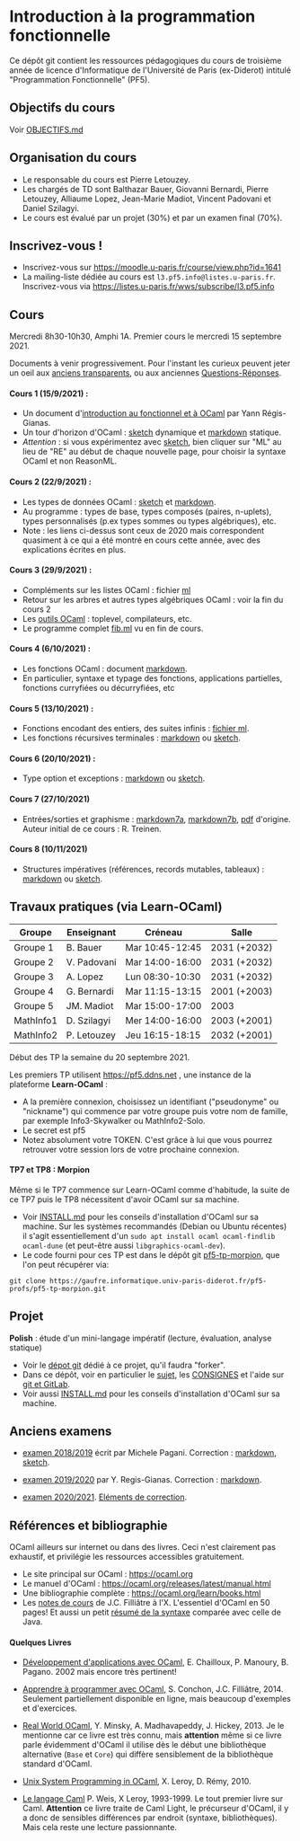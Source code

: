 # Introduction à la programmation fonctionnelle

Ce dépôt git contient les ressources pédagogiques du cours de troisième
année de licence d'Informatique de l'Université de Paris (ex-Diderot) intitulé
"Programmation Fonctionnelle" (PF5).

## Objectifs du cours

Voir [OBJECTIFS.md](OBJECTIFS.md)

## Organisation du cours

- Le responsable du cours est Pierre Letouzey. 
- Les chargés de TD sont Balthazar Bauer, Giovanni Bernardi, Pierre Letouzey, Alliaume Lopez, Jean-Marie Madiot, Vincent Padovani et Daniel Szilagyi.
- Le cours est évalué par un projet (30%) et par un examen final (70%).

## Inscrivez-vous !

- Inscrivez-vous sur https://moodle.u-paris.fr/course/view.php?id=1641
- La mailing-liste dédiée au cours est `l3.pf5.info@listes.u-paris.fr`. Inscrivez-vous via https://listes.u-paris.fr/wws/subscribe/l3.pf5.info


## Cours

Mercredi 8h30-10h30, Amphi 1A. Premier cours le mercredi 15 septembre 2021.

Documents à venir progressivement. Pour l'instant les curieux peuvent jeter un oeil aux [anciens transparents](slides), ou aux anciennes [Questions-Réponses](faq).

#### Cours 1 (15/9/2021) :
  - Un document d'[introduction au fonctionnel et à OCaml](slides/2020/cours-01-yann.pdf) par Yann Régis-Gianas. 
  - Un tour d'horizon d'OCaml : [sketch](https://sketch.sh/s/H3xyXu6P3YdaHMqOVYXq6b/) dynamique et [markdown](slides/2020/cours-01-tour.md) statique.
  - *Attention* : si vous expérimentez avec [sketch](https://sketch.sh), bien cliquer sur "ML" au lieu de "RE" au début de chaque nouvelle page, pour choisir la syntaxe OCaml et non ReasonML.

#### Cours 2 (22/9/2021) :
  - Les types de données OCaml : [sketch](https://sketch.sh/s/RjxDVUFPNMiZqKxDtzdezN/) et [markdown](slides/2020/cours-02-types.md).
  - Au programme : types de base, types composés (paires, n-uplets), types personnalisés (p.ex types sommes ou types algébriques), etc.
  - Note : les liens ci-dessus sont ceux de 2020 mais correspondent quasiment à ce qui a été montré en cours cette année, avec des explications écrites en plus.

#### Cours 3 (29/9/2021) :
  - Compléments sur les listes OCaml : fichier [ml](slides/2021/cours-03-listes.ml)
  - Retour sur les arbres et autres types algébriques OCaml : voir la fin du cours 2
  - Les [outils OCaml](slides/2020/cours-03-outils.md) : toplevel, compilateurs, etc. 
  - Le programme complet [fib.ml](slides/2021/cours-03/fib.ml) vu en fin de cours.

#### Cours 4 (6/10/2021) :
  - Les fonctions OCaml : document [markdown](slides/2021/cours-04-fun.md).
  - En particulier, syntaxe et typage des fonctions, applications partielles, fonctions curryfiées ou décurryfiées, etc

#### Cours 5 (13/10/2021) :
  - Fonctions encodant des entiers, des suites infinis : [fichier ml](slides/2021/cours-04-funbis.ml).
  - Les fonctions récursives terminales : [markdown](slides/2020/cours-05-tailrec.md) ou [sketch](https://sketch.sh/s/6k9ft6DS3nA6xQjVNa4v1g).

#### Cours 6 (20/10/2021) :
  - Type option et exceptions : [markdown](slides/2020/cours-06-exn.md) ou [sketch](https://sketch.sh/s/LNYzzbJLVpKgRIEYW5l2pM).

#### Cours 7 (27/10/2021)
  - Entrées/sorties et graphisme : [markdown7a](slides/2020/cours-07a-io.md), [markdown7b](slides/2020/cours-07b-graphics.md), [pdf](slides/2020/cours-07-io-graphics.pdf) d'origine. Auteur initial de ce cours : R. Treinen.

#### Cours 8 (10/11/2021)
  - Structures impératives (références, records mutables, tableaux) : [markdown](slides/2020/cours-08-imperatif.md) ou [sketch](https://sketch.sh/s/odCwxaMbe7e5NxgNAboW9e).

## Travaux pratiques (via Learn-OCaml)

| Groupe    | Enseignant  | Créneau         | Salle        |
|-----------|-------------|-----------------|--------------|
| Groupe 1  | B. Bauer    | Mar 10:45-12:45 | 2031 (+2032) |
| Groupe 2  | V. Padovani | Mar 14:00-16:00 | 2031 (+2032) |
| Groupe 3  | A. Lopez    | Lun 08:30-10:30 | 2031 (+2032) |
| Groupe 4  | G. Bernardi | Mar 11:15-13:15 | 2001 (+2003) |
| Groupe 5  | JM. Madiot  | Mar 15:00-17:00 | 2003         |
| MathInfo1 | D. Szilagyi | Mer 14:00-16:00 | 2003 (+2001) |
| MathInfo2 | P. Letouzey | Jeu 16:15-18:15 | 2032 (+2001) |

Début des TP la semaine du 20 septembre 2021.

Les premiers TP utilisent https://pf5.ddns.net , une instance de la plateforme **Learn-OCaml** : 
- A la première connexion, choisissez un identifiant ("pseudonyme" ou "nickname") qui commence par votre groupe puis votre nom de famille, par exemple Info3-Skywalker ou MathInfo2-Solo.
- Le secret est pf5
- Notez absolument votre TOKEN. C'est grâce à lui que vous pourrez retrouver votre session lors de votre prochaine connexion.

#### TP7 et TP8 : Morpion

Même si le TP7 commence sur Learn-OCaml comme d'habitude, la suite de ce TP7 puis le TP8 nécessitent d'avoir OCaml sur sa machine.

- Voir [INSTALL.md](INSTALL.md) pour les conseils d'installation d'OCaml sur sa machine. Sur les systèmes recommandés (Debian ou Ubuntu récentes) il s'agit essentiellement d'un `sudo apt install ocaml ocaml-findlib ocaml-dune` (et peut-être aussi `libgraphics-ocaml-dev`).
- Le code fourni pour ces TP est dans le dépôt git [pf5-tp-morpion](https://gaufre.informatique.univ-paris-diderot.fr/pf5-profs/pf5-tp-morpion), que l'on peut récupérer via:
```
git clone https://gaufre.informatique.univ-paris-diderot.fr/pf5-profs/pf5-tp-morpion.git
```


## Projet

**Polish** : étude d'un mini-langage impératif (lecture, évaluation, analyse statique)

- Voir le [dépot git](https://gaufre.informatique.univ-paris-diderot.fr/pf5-profs/pf5-projet) dédié à ce projet, qu'il faudra "forker".
- Dans ce dépôt, voir en particulier le [sujet](https://gaufre.informatique.univ-paris-diderot.fr/pf5-profs/pf5-projet/blob/master/projet.pdf),
  les [CONSIGNES](https://gaufre.informatique.univ-paris-diderot.fr/pf5-profs/pf5-projet/blob/master/CONSIGNES.md) et l'aide sur
  [git et GitLab](https://gaufre.informatique.univ-paris-diderot.fr/pf5-profs/pf5-projet/blob/master/GIT.md).
- Voir aussi [INSTALL.md](INSTALL.md) pour les conseils d'installation d'OCaml sur sa machine.

## Anciens examens

- [examen 2018/2019](exams/examen1819.pdf) écrit par Michele Pagani.
  Correction : [markdown](exams/exam1819.md), [sketch](https://sketch.sh/s/dgfrHHkNzdUuf3VYTRO3Vy/).

- [examen 2019/2020](exams/examen1920.pdf) par Y. Regis-Gianas. Correction : [markdown](exams/exam1920.md).

- [examen 2020/2021](exams/examen2021.pdf). [Eléments de correction](exams/exam2021.ml).

## Références et bibliographie

OCaml ailleurs sur internet ou dans des livres. Ceci n'est clairement pas exhaustif, et privilégie les ressources accessibles gratuitement.

- Le site principal sur OCaml : https://ocaml.org
- Le manuel d'OCaml : https://ocaml.org/releases/latest/manual.html
- Une bibliographie complète : https://ocaml.org/learn/books.html
- Les [notes de cours](http://www.enseignement.polytechnique.fr/profs/informatique/Jean-Christophe.Filliatre/14-15/INF549/ocaml.pdf) de J.C. Filliâtre à l'X. L'essentiel d'OCaml en 50 pages!
  Et aussi un petit [résumé de la syntaxe](http://www.enseignement.polytechnique.fr/profs/informatique/Jean-Christophe.Filliatre/14-15/INF549/memo-java-ocaml.pdf) comparée avec celle de Java.

#### Quelques Livres

- [Développement d'applications avec OCaml](https://www-apr.lip6.fr/~chaillou/Public/DA-OCAML/index.html), E. Chailloux, P. Manoury, B. Pagano. 2002 mais encore très pertinent!

- [Apprendre à programmer avec OCaml](http://programmer-avec-ocaml.lri.fr/), S. Conchon, J.C. Filliâtre, 2014. Seulement partiellement disponible en ligne, mais beaucoup d'exemples et d'exercices.

- [Real World OCaml](https://dev.realworldocaml.org/), Y. Minsky, A. Madhavapeddy, J. Hickey, 2013. Je le mentionne car ce livre est très connu, mais **attention** même si ce livre parle évidemment d'OCaml il utilise dès le début une bibliothèque alternative (`Base` et `Core`) qui diffère sensiblement de la bibliothèque standard d'OCaml.

- [Unix System Programming in OCaml](http://ocaml.github.io/ocamlunix/), X. Leroy, D. Rémy, 2010.

- [Le langage Caml](http://caml.inria.fr/pub/distrib/books/llc.pdf) P. Weis, X Leroy, 1993-1999.
  Le tout premier livre sur Caml. **Attention** ce livre traite de Caml Light, le précurseur d'OCaml, il y a donc de sensibles différences par endroit (syntaxe, bibliothèques). Mais cela reste une lecture passionnante.
